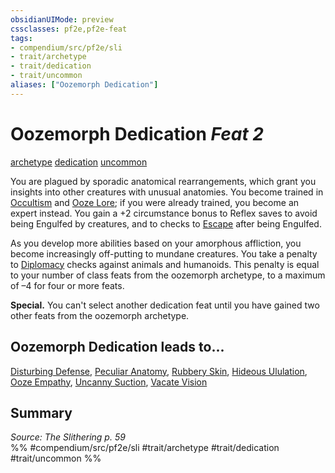 ```yaml
---
obsidianUIMode: preview
cssclasses: pf2e,pf2e-feat
tags:
- compendium/src/pf2e/sli
- trait/archetype
- trait/dedication
- trait/uncommon
aliases: ["Oozemorph Dedication"]
---
```

# Oozemorph Dedication  *Feat 2*  
[archetype](rules/traits/archetype.md "Archetype Feat Trait")  [dedication](rules/traits/dedication.md "Dedication Feat Trait")  [uncommon](rules/traits/uncommon.md "Uncommon Rarity Trait")  


You are plagued by sporadic anatomical rearrangements, which grant you insights into other creatures with unusual anatomies. You become trained in [Occultism](compendium/skills.md#Occultism) and [Ooze Lore](compendium/skills.md#Lore); if you were already trained, you become an expert instead. You gain a +2 circumstance bonus to Reflex saves to avoid being Engulfed by creatures, and to checks to [Escape](rules/actions/escape.md) after being Engulfed.

As you develop more abilities based on your amorphous affliction, you become increasingly off-putting to mundane creatures. You take a penalty to [Diplomacy](compendium/skills.md#Diplomacy) checks against animals and humanoids. This penalty is equal to your number of class feats from the oozemorph archetype, to a maximum of –4 for four or more feats.

**Special.** You can't select another dedication feat until you have gained two other feats from the oozemorph archetype.

## Oozemorph Dedication leads to...

[Disturbing Defense](compendium/feats/disturbing-defense-sli.md), [Peculiar Anatomy](compendium/feats/peculiar-anatomy-sli.md), [Rubbery Skin](compendium/feats/rubbery-skin-sli.md), [Hideous Ululation](compendium/feats/hideous-ululation-sli.md), [Ooze Empathy](compendium/feats/ooze-empathy-sli.md), [Uncanny Suction](compendium/feats/uncanny-suction-sli.md), [Vacate Vision](compendium/feats/vacate-vision-sli.md)

## Summary

*Source: The Slithering p. 59*  
%% #compendium/src/pf2e/sli #trait/archetype #trait/dedication #trait/uncommon %%